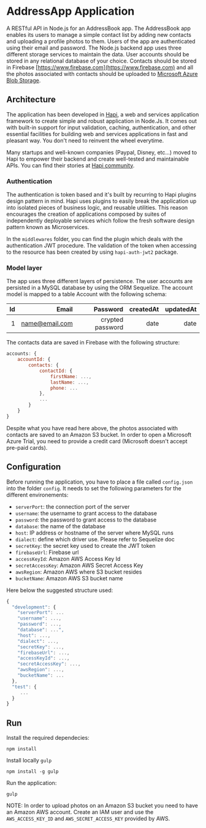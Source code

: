 # AddressApp Application

A RESTful API in Node.js for an AddressBook app. The AddressBook app enables its users to manage a simple contact list by adding new contacts and uploading a profile photos to them. Users of the app are authenticated using their email and password. The Node.js backend app uses three different storage services to maintain the data. User accounts should be stored in any relational database of your choice. Contacts should be stored in Firebase [https://www.firebase.com](https://www.firebase.com) and all the photos associated with contacts should be uploaded to [Microsoft Azure Blob Storage](http://azure.microsoft.com/en-us/documentation/articles/storage-introduction/). 

## Architecture

The application has been developed in [Hapi](http://hapijs.com), a web and services application framework to create simple and robust application in Node.Js. It comes out with built-in support for input validation, caching, authentication, and other essential facilities for building web and services applications in fast and pleasant way. You don't need to reinvent the wheel everytime.

Many startups and well-known companies (Paypal, Disney, etc...) moved to Hapi to empower their backend and create well-tested and maintainable APIs. You can find their stories at [Hapi community](http://www.hapijs.com/community).

### Authentication

The authentication is token based and it's built by recurring to Hapi plugins design pattern in mind. Hapi uses plugins to easily break the application up into isolated pieces of business logic, and reusable utilities. This reason encourages the creation of applications composed by suites of independently deployable services which follow the fresh software design pattern known as Microservices.

In the `middlewares` folder, you can find the plugin which deals with the authentication JWT procedure. The validation of the token when accessing to the resource has been created by using `hapi-auth-jwt2` package. 

### Model layer

The app uses three different layers of persistence. The user accounts are persisted in a MySQL database by using the ORM Sequelize.
The account model is mapped to a table Account with the following schema:

| Id       | Email            | Password         | createdAt      | updatedAt    |
|---------:|-----------------:|-----------------:|---------------:|-------------:|
| 1        | name@email.com   | crypted password | date           | date         |

The contacts data are saved in Firebase with the following structure:

```javascript
accounts: {
    accountId: {
        contacts: {
            contactId: {
                firstName: ...,
                lastName: ...,
                phone: ...
            },
            ...
        } 
    }
}
```

Despite what you have read here above, the photos associated with contacts are saved to an Amazon S3 bucket. In order to open a Microsoft Azure Trial, you need to provide a credit card (Microsoft doesn't accept pre-paid cards).

## Configuration

Before running the application, you have to place a file called `config.json` into the folder `config`. It needs to set the following parameters for the different environements:

- `serverPort`: the connection port of the server
- `username`: the username to grant access to the database
- `password`: the password to grant access to the database
- `database`: the name of the database
- `host`: IP address or hostname of the server where MySQL runs
- `dialect`: define which driver use. Please refer to Sequelize doc
- `secretKey`: the secret key used to create the JWT token
- `firebaseUrl`: Firebase url
- `accessKeyId`: Amazon AWS Access Key Id
- `secretAccessKey`: Amazon AWS Secret Access Key
- `awsRegion`: Amazon AWS where S3 bucket resides
- `bucketName`: Amazon AWS S3 bucket name

Here below the suggested structure used:

```javascript
{
  "development": {
    "serverPort": ...
    "username": ...,
    "password": ...,
    "database": ...",
    "host": ...,
    "dialect": ...,
    "secretKey": ...,
    "firebaseUrl": ...,
    "accessKeyId": ...,
    "secretAccessKey": ...,
    "awsRegion": ...,
    "bucketName": ...
  }, 
  "test": {
     ...
  }
}

```

## Run

Install the required dependecies:

```
npm install
```

Install locally `gulp`

```
npm install -g gulp
```

Run the application: 

```
gulp
```

NOTE: In order to upload photos on an Amazon S3 bucket you need to have an Amazon AWS account. Create an IAM user and use the `AWS_ACCESS_KEY_ID` and `AWS_SECRET_ACCESS_KEY` provided by AWS.


